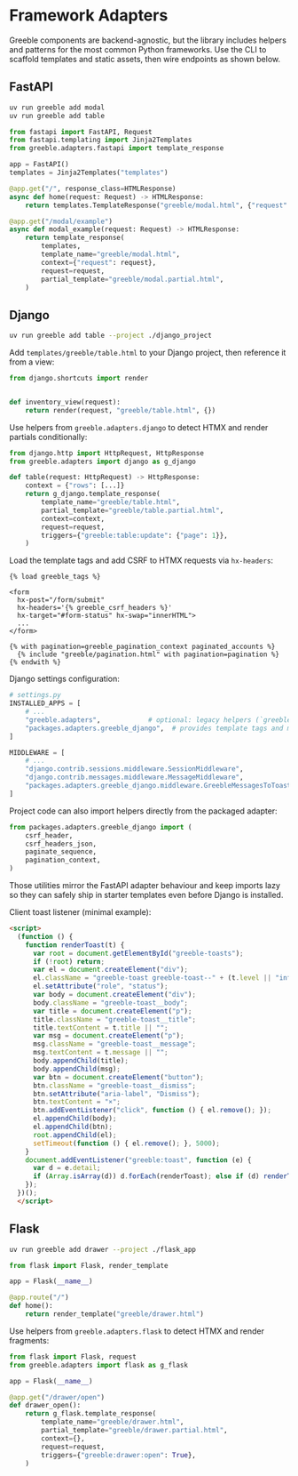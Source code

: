 # Framework Adapters

Greeble components are backend-agnostic, but the library includes helpers and patterns for the most
common Python frameworks. Use the CLI to scaffold templates and static assets, then wire endpoints as
shown below.

## FastAPI

```bash
uv run greeble add modal
uv run greeble add table
```

```python
from fastapi import FastAPI, Request
from fastapi.templating import Jinja2Templates
from greeble.adapters.fastapi import template_response

app = FastAPI()
templates = Jinja2Templates("templates")

@app.get("/", response_class=HTMLResponse)
async def home(request: Request) -> HTMLResponse:
    return templates.TemplateResponse("greeble/modal.html", {"request": request})

@app.get("/modal/example")
async def modal_example(request: Request) -> HTMLResponse:
    return template_response(
        templates,
        template_name="greeble/modal.html",
        context={"request": request},
        request=request,
        partial_template="greeble/modal.partial.html",
    )
```

## Django

```bash
uv run greeble add table --project ./django_project
```

Add `templates/greeble/table.html` to your Django project, then reference it from a view:

```python
from django.shortcuts import render


def inventory_view(request):
    return render(request, "greeble/table.html", {})
```

Use helpers from `greeble.adapters.django` to detect HTMX and render partials conditionally:

```python
from django.http import HttpRequest, HttpResponse
from greeble.adapters import django as g_django

def table(request: HttpRequest) -> HttpResponse:
    context = {"rows": [...]}
    return g_django.template_response(
        template_name="greeble/table.html",
        partial_template="greeble/table.partial.html",
        context=context,
        request=request,
        triggers={"greeble:table:update": {"page": 1}},
    )
```

Load the template tags and add CSRF to HTMX requests via `hx-headers`:

```django
{% load greeble_tags %}

<form
  hx-post="/form/submit"
  hx-headers='{% greeble_csrf_headers %}'
  hx-target="#form-status" hx-swap="innerHTML">
  ...
</form>

{% with pagination=greeble_pagination_context paginated_accounts %}
  {% include "greeble/pagination.html" with pagination=pagination %}
{% endwith %}
```

Django settings configuration:

```python
# settings.py
INSTALLED_APPS = [
    # ...
    "greeble.adapters",            # optional: legacy helpers (`greeble.adapters.django`)
    "packages.adapters.greeble_django",  # provides template tags and middleware
]

MIDDLEWARE = [
    # ...
    "django.contrib.sessions.middleware.SessionMiddleware",
    "django.contrib.messages.middleware.MessageMiddleware",
    "packages.adapters.greeble_django.middleware.GreebleMessagesToToastsMiddleware",
]
```

Project code can also import helpers directly from the packaged adapter:

```python
from packages.adapters.greeble_django import (
    csrf_header,
    csrf_headers_json,
    paginate_sequence,
    pagination_context,
)
```

Those utilities mirror the FastAPI adapter behaviour and keep imports lazy so they can safely ship in
starter templates even before Django is installed.

Client toast listener (minimal example):

```html
<script>
  (function () {
    function renderToast(t) {
      var root = document.getElementById("greeble-toasts");
      if (!root) return;
      var el = document.createElement("div");
      el.className = "greeble-toast greeble-toast--" + (t.level || "info");
      el.setAttribute("role", "status");
      var body = document.createElement("div");
      body.className = "greeble-toast__body";
      var title = document.createElement("p");
      title.className = "greeble-toast__title";
      title.textContent = t.title || "";
      var msg = document.createElement("p");
      msg.className = "greeble-toast__message";
      msg.textContent = t.message || "";
      body.appendChild(title);
      body.appendChild(msg);
      var btn = document.createElement("button");
      btn.className = "greeble-toast__dismiss";
      btn.setAttribute("aria-label", "Dismiss");
      btn.textContent = "×";
      btn.addEventListener("click", function () { el.remove(); });
      el.appendChild(body);
      el.appendChild(btn);
      root.appendChild(el);
      setTimeout(function () { el.remove(); }, 5000);
    }
    document.addEventListener("greeble:toast", function (e) {
      var d = e.detail;
      if (Array.isArray(d)) d.forEach(renderToast); else if (d) renderToast(d);
    });
  })();
  </script>
```

## Flask

```bash
uv run greeble add drawer --project ./flask_app
```

```python
from flask import Flask, render_template

app = Flask(__name__)

@app.route("/")
def home():
    return render_template("greeble/drawer.html")
```

Use helpers from `greeble.adapters.flask` to detect HTMX and render fragments:

```python
from flask import Flask, request
from greeble.adapters import flask as g_flask

app = Flask(__name__)

@app.get("/drawer/open")
def drawer_open():
    return g_flask.template_response(
        template_name="greeble/drawer.html",
        partial_template="greeble/drawer.partial.html",
        context={},
        request=request,
        triggers={"greeble:drawer:open": True},
    )
```

